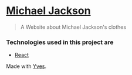 # [Michael Jackson](http://student.howest.be/lars.vanderheydt/20162017/ma4/tribute/)
> A Website about Michael Jackson's clothes

### Technologies used in this project are
- [React](https://reactjs.org/)

Made with [Yves](https://github.com/YvesMeeuws).
